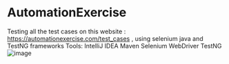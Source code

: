 # AutomationExercise
Testing all the test cases on this website : https://automationexercise.com/test_cases , using selenium java and TestNG frameworks
Tools:
IntelliJ IDEA
Maven
Selenium WebDriver
TestNG
![image](https://github.com/user-attachments/assets/48002382-a91e-43b6-8dff-34d7f433da6a)
